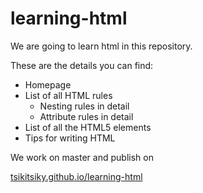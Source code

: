 # learning-html
We are going to learn html in this repository.

These are the details you can find:
- Homepage
- List of all HTML rules
  - Nesting rules in detail
  - Attribute rules in detail
- List of all the HTML5 elements
- Tips for writing HTML

We work on master and publish on

 [tsikitsiky.github.io/learning-html](https://tsikitsiky.github.io/learning-html/)
